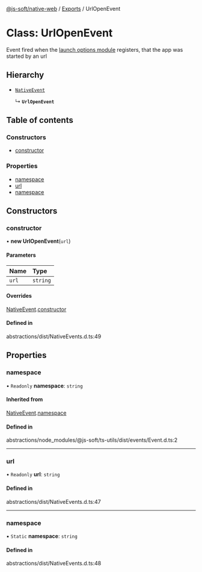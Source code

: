 [@js-soft/native-web](../README.md) / [Exports](../modules.md) / UrlOpenEvent

# Class: UrlOpenEvent

Event fired when the [launch options module](./INativeLaunchOptions.md) registers, that the app was started by an url

## Hierarchy

-   [`NativeEvent`](NativeEvent.md)

    ↳ **`UrlOpenEvent`**

## Table of contents

### Constructors

-   [constructor](UrlOpenEvent.md#constructor)

### Properties

-   [namespace](UrlOpenEvent.md#namespace)
-   [url](UrlOpenEvent.md#url)
-   [namespace](UrlOpenEvent.md#namespace)

## Constructors

### constructor

• **new UrlOpenEvent**(`url`)

#### Parameters

| Name  | Type     |
| :---- | :------- |
| `url` | `string` |

#### Overrides

[NativeEvent](NativeEvent.md).[constructor](NativeEvent.md#constructor)

#### Defined in

abstractions/dist/NativeEvents.d.ts:49

## Properties

### namespace

• `Readonly` **namespace**: `string`

#### Inherited from

[NativeEvent](NativeEvent.md).[namespace](NativeEvent.md#namespace)

#### Defined in

abstractions/node_modules/@js-soft/ts-utils/dist/events/Event.d.ts:2

---

### url

• `Readonly` **url**: `string`

#### Defined in

abstractions/dist/NativeEvents.d.ts:47

---

### namespace

▪ `Static` **namespace**: `string`

#### Defined in

abstractions/dist/NativeEvents.d.ts:48
